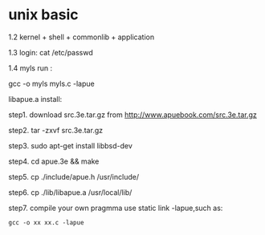 # unix basic
1.2 kernel + shell + commonlib + application  

1.3 login: cat /etc/passwd  

1.4 myls run :  

gcc -o myls myls.c -lapue

libapue.a install:   

step1. download src.3e.tar.gz from http://www.apuebook.com/src.3e.tar.gz  

step2. tar -zxvf src.3e.tar.gz  

step3. sudo apt-get install libbsd-dev  

step4. cd apue.3e && make  

step5. cp ./include/apue.h /usr/include/  

step6. cp ./lib/libapue.a /usr/local/lib/  

step7. compile your own pragmma use static link -lapue,such as:  

	gcc -o xx xx.c -lapue


